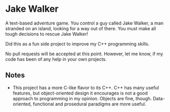 # Jake Walker

A text-based adventure game. You control a guy called Jake Walker, a man stranded on an island, looking for a way out of there. You must make all tough decisions to rescue Jake Walker!

Did this as a fun side project to improve my C++ programming skills.

No pull requests will be accepted at this point. However, let me know, if my code has been of any help in your own projects.

## Notes

- This project has a more C-like flavor to its C++. C++ has many useful features, but object-oriented design it encourages is not a good approach to programming in my opinion. Objects are fine, though. Data-oriented, functional and prosedural paradigms are more useful.